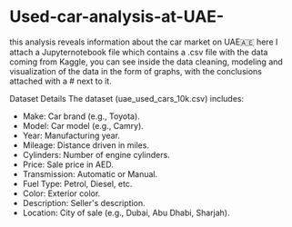 # Used-car-analysis-at-UAE-
this analysis reveals information about the car market on UAE🇦🇪 here I attach a Jupyternotebook file which contains a .csv file with the data coming from Kaggle, you can see inside the data cleaning, modeling and visualization of the data in the form of graphs, with the conclusions attached with a # next to it.



Dataset Details
The dataset (uae_used_cars_10k.csv) includes:
* Make: Car brand (e.g., Toyota).
* Model: Car model (e.g., Camry).
* Year: Manufacturing year.
* Mileage: Distance driven in miles.
* Cylinders: Number of engine cylinders.
* Price: Sale price in AED.
* Transmission: Automatic or Manual.
* Fuel Type: Petrol, Diesel, etc.
* Color: Exterior color.
* Description: Seller's description.
* Location: City of sale (e.g., Dubai, Abu Dhabi, Sharjah).
